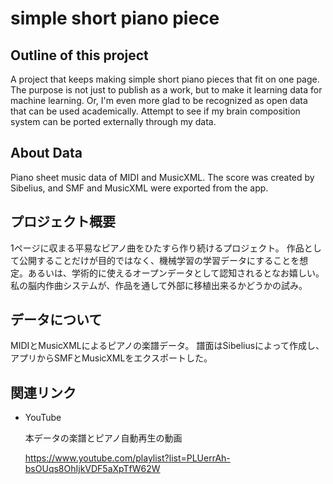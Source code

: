 # simple short piano piece

## Outline of this project

A project that keeps making simple short piano pieces that fit on one page. The purpose is not just to publish as a work, but to make it learning data for machine learning. Or, I'm even more glad to be recognized as open data that can be used academically. Attempt to see if my brain composition system can be ported externally through my data.

## About Data

Piano sheet music data of MIDI and MusicXML.
The score was created by Sibelius, and SMF and MusicXML were exported from the app.

## プロジェクト概要

1ページに収まる平易なピアノ曲をひたすら作り続けるプロジェクト。
作品として公開することだけが目的ではなく、機械学習の学習データにすることを想定。あるいは、学術的に使えるオープンデータとして認知されるとなお嬉しい。
私の脳内作曲システムが、作品を通して外部に移植出来るかどうかの試み。

## データについて

MIDIとMusicXMLによるピアノの楽譜データ。
譜面はSibeliusによって作成し、アプリからSMFとMusicXMLをエクスポートした。


## 関連リンク

* YouTube
    
    本データの楽譜とピアノ自動再生の動画
    
    https://www.youtube.com/playlist?list=PLUerrAh-bsOUqs8OhIjkVDF5aXpTfW62W


